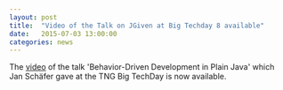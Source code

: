 ```yaml
---
layout: post
title:  "Video of the Talk on JGiven at Big Techday 8 available"
date:   2015-07-03 13:00:00
categories: news
---
```

The [video](http://www.techcast.com/events/bigtechday8/maffei-1345/) of the talk 'Behavior-Driven Development in Plain Java' which Jan Schäfer gave at the TNG Big TechDay is now available.

[jgiven-gh]: https://github.com/TNG/JGiven
[jgiven]:    http://jgiven.org

